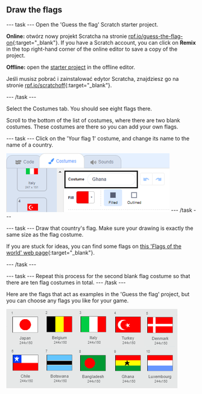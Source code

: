 ## Draw the flags

\--- task \--- Open the 'Guess the flag' Scratch starter project.

**Online:** otwórz nowy projekt Scratcha na stronie [rpf.io/guess-the-flag-on](http://rpf.io/guess-the-flag-on){:target="_blank"}. If you have a Scratch account, you can click on **Remix** in the top right-hand corner of the online editor to save a copy of the project.

**Offline:** open the [starter project](http://rpf.io/p/en/guess-the-flag-go) in the offline editor.

Jeśli musisz pobrać i zainstalować edytor Scratcha, znajdziesz go na stronie [rpf.io/scratchoff](http://rpf.io/scratchoff){:target="_blank"}.

\--- /task \---

Select the Costumes tab. You should see eight flags there.

Scroll to the bottom of the list of costumes, where there are two blank costumes. These costumes are there so you can add your own flags.

\--- task \--- Click on the 'Your flag 1' costume, and change its name to the name of a country.

![Rename costume](images/rename-costume.png) \--- /task \---

\--- task \--- Draw that country's flag. Make sure your drawing is exactly the same size as the flag costume.

If you are stuck for ideas, you can find some flags on [this 'Flags of the world' web page](https://www.countries-ofthe-world.com/flags-of-the-world.html){:target="_blank"}.

\--- /task \---

\--- task \--- Repeat this process for the second blank flag costume so that there are ten flag costumes in total. \--- /task \---

Here are the flags that act as examples in the 'Guess the flag' project, but you can choose any flags you like for your game.

![All flag costumes](images/all-costumes.png)